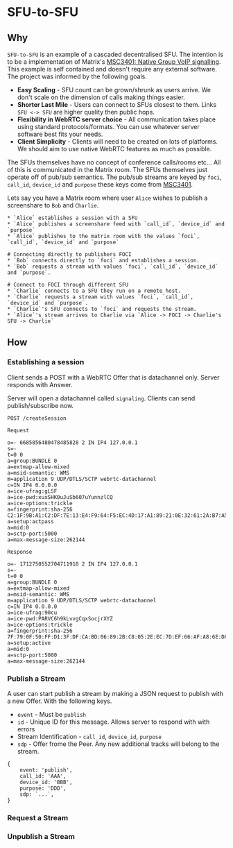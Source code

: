 # SFU-to-SFU

## Why

`SFU-to-SFU` is an example of a cascaded decentralised SFU. The intention is to be a implementation of Matrix's [MSC3401: Native Group VoIP signalling](https://github.com/matrix-org/matrix-spec-proposals/blob/matthew/group-voip/proposals/3401-group-voip.md).
This example is self contained and doesn't require any external software. The project was informed by the following goals.

* **Easy Scaling** - SFU count can be grown/shrunk as users arrive. We don't scale on the dimension of calls making things easier.
* **Shorter Last Mile** - Users can connect to SFUs closest to them. Links `SFU <-> SFU` are higher quality then public hops.
* **Flexibility in WebRTC server choice** - All communication takes place using standard protocols/formats. You can use whatever server software best fits your needs.
* **Client Simplicity** - Clients will need to be created on lots of platforms. We should aim to use native WebRTC features as much as possible.

The SFUs themselves have no concept of conference calls/rooms etc... All of this is communicated in the Matrix room. The SFUs themselves just operate off of
pub/sub semantics. The pub/sub streams are keyed by `foci`, `call_id`, `device_id` and `purpose` these keys come from [MSC3401](https://github.com/matrix-org/matrix-spec-proposals/blob/matthew/group-voip/proposals/3401-group-voip.md).

Lets say you have a Matrix room where user `Alice` wishes to publish a screenshare to `Bob` and `Charlie`.

```
* `Alice` establishes a session with a SFU
* `Alice` publishes a screenshare feed with `call_id`, `device_id` and `purpose`
* `Alice` publishes to the matrix room with the values `foci`, `call_id`, `device_id` and `purpose`

# Connecting directly to publishers FOCI
* `Bob` connects directly to `foci` and establishes a session.
* `Bob` requests a stream with values `foci`, `call_id`, `device_id` and `purpose`.

# Connect to FOCI through different SFU
* `Charlie` connects to a SFU they run on a remote host.
* `Charlie` requests a stream with values `foci`, `call_id`, `device_id` and `purpose`.
* `Charlie`'s SFU connects to `foci` and requests the stream.
* `Alice`'s stream arrives to Charlie via `Alice -> FOCI -> Charlie's SFU -> Charlie`
```

## How
### Establishing a session
Client sends a POST with a WebRTC Offer that is datachannel only. Server responds with Answer.

Server will open a datachannel called `signaling`. Clients can send publish/subscribe now.

`POST /createSession`

`Request`
```
o=- 6685856480478485828 2 IN IP4 127.0.0.1
s=-
t=0 0
a=group:BUNDLE 0
a=extmap-allow-mixed
a=msid-semantic: WMS
m=application 9 UDP/DTLS/SCTP webrtc-datachannel
c=IN IP4 0.0.0.0
a=ice-ufrag:gLSF
a=ice-pwd:xuxSHK0uJuSb607uYunnzlCQ
a=ice-options:trickle
a=fingerprint:sha-256 C2:1F:9B:A1:C2:DF:7E:13:E4:F9:64:F5:EC:4D:17:A1:89:21:0E:32:61:2A:B7:A5:A7:2A:7C:06:AC:FB:B2:A1
a=setup:actpass
a=mid:0
a=sctp-port:5000
a=max-message-size:262144
```

`Response`
```
o=- 1712750552704711910 2 IN IP4 127.0.0.1
s=-
t=0 0
a=group:BUNDLE 0
a=extmap-allow-mixed
a=msid-semantic: WMS
m=application 9 UDP/DTLS/SCTP webrtc-datachannel
c=IN IP4 0.0.0.0
a=ice-ufrag:90cu
a=ice-pwd:PARVC6h9kLvvgCqxSocjrXYZ
a=ice-options:trickle
a=fingerprint:sha-256 7F:79:0F:50:FF:D1:3F:DF:CA:BD:06:89:2B:C8:05:2E:EC:7D:EF:66:AF:A8:6E:D8:70:C6:74:68:E6:5C:47:D7
a=setup:active
a=mid:0
a=sctp-port:5000
a=max-message-size:262144
```

### Publish a Stream
A user can start publish a stream by making a JSON request to publish with a new Offer. With the following keys.

* `event` - Must be `publish`
* `id` - Unique ID for this message. Allows server to respond with with errors
* Stream Identification - `call_id`, `device_id`, `purpose`
* `sdp` - Offer frome the Peer. Any new additional tracks will belong to the stream.

```
{
	event: 'publish',
	call_id: 'AAA',
	device_id: 'BBB',
	purpose: 'DDD',
	sdp: `...`,
}
```

### Request a Stream
### Unpublish a Stream
